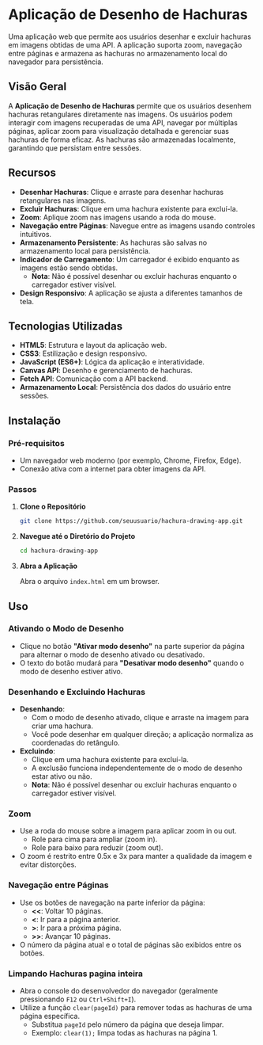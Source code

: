 # Aplicação de Desenho de Hachuras

Uma aplicação web que permite aos usuários desenhar e excluir hachuras em imagens obtidas de uma API. A aplicação suporta zoom, navegação entre páginas e armazena as hachuras no armazenamento local do navegador para persistência.

## Visão Geral

A **Aplicação de Desenho de Hachuras** permite que os usuários desenhem hachuras retangulares diretamente nas imagens. Os usuários podem interagir com imagens recuperadas de uma API, navegar por múltiplas páginas, aplicar zoom para visualização detalhada e gerenciar suas hachuras de forma eficaz. As hachuras são armazenadas localmente, garantindo que persistam entre sessões.

## Recursos

- **Desenhar Hachuras**: Clique e arraste para desenhar hachuras retangulares nas imagens.
- **Excluir Hachuras**: Clique em uma hachura existente para excluí-la.
- **Zoom**: Aplique zoom nas imagens usando a roda do mouse.
- **Navegação entre Páginas**: Navegue entre as imagens usando controles intuitivos.
- **Armazenamento Persistente**: As hachuras são salvas no armazenamento local para persistência.
- **Indicador de Carregamento**: Um carregador é exibido enquanto as imagens estão sendo obtidas.
  - **Nota**: Não é possível desenhar ou excluir hachuras enquanto o carregador estiver visível.
- **Design Responsivo**: A aplicação se ajusta a diferentes tamanhos de tela.

## Tecnologias Utilizadas

- **HTML5**: Estrutura e layout da aplicação web.
- **CSS3**: Estilização e design responsivo.
- **JavaScript (ES6+)**: Lógica da aplicação e interatividade.
- **Canvas API**: Desenho e gerenciamento de hachuras.
- **Fetch API**: Comunicação com a API backend.
- **Armazenamento Local**: Persistência dos dados do usuário entre sessões.

## Instalação

### Pré-requisitos

- Um navegador web moderno (por exemplo, Chrome, Firefox, Edge).
- Conexão ativa com a internet para obter imagens da API.

### Passos

1. **Clone o Repositório**

   ```bash
   git clone https://github.com/seuusuario/hachura-drawing-app.git
   ```

2. **Navegue até o Diretório do Projeto**

   ```bash
   cd hachura-drawing-app
   ```

3. **Abra a Aplicação**

   Abra o arquivo `index.html` em um browser.

## Uso

### Ativando o Modo de Desenho

- Clique no botão **"Ativar modo desenho"** na parte superior da página para alternar o modo de desenho ativado ou desativado.
- O texto do botão mudará para **"Desativar modo desenho"** quando o modo de desenho estiver ativo.

### Desenhando e Excluindo Hachuras

- **Desenhando**:
  - Com o modo de desenho ativado, clique e arraste na imagem para criar uma hachura.
  - Você pode desenhar em qualquer direção; a aplicação normaliza as coordenadas do retângulo.
- **Excluindo**:
  - Clique em uma hachura existente para excluí-la.
  - A exclusão funciona independentemente de o modo de desenho estar ativo ou não.
  - **Nota**: Não é possível desenhar ou excluir hachuras enquanto o carregador estiver visível.

### Zoom

- Use a roda do mouse sobre a imagem para aplicar zoom in ou out.
  - Role para cima para ampliar (zoom in).
  - Role para baixo para reduzir (zoom out).
- O zoom é restrito entre 0.5x e 3x para manter a qualidade da imagem e evitar distorções.

### Navegação entre Páginas

- Use os botões de navegação na parte inferior da página:
  - **<<**: Voltar 10 páginas.
  - **<**: Ir para a página anterior.
  - **>**: Ir para a próxima página.
  - **>>**: Avançar 10 páginas.
- O número da página atual e o total de páginas são exibidos entre os botões.

### Limpando Hachuras pagina inteira

- Abra o console do desenvolvedor do navegador (geralmente pressionando `F12` ou `Ctrl+Shift+I`).
- Utilize a função `clear(pageId)` para remover todas as hachuras de uma página específica.
  - Substitua `pageId` pelo número da página que deseja limpar.
  - Exemplo: `clear(1);` limpa todas as hachuras na página 1.
